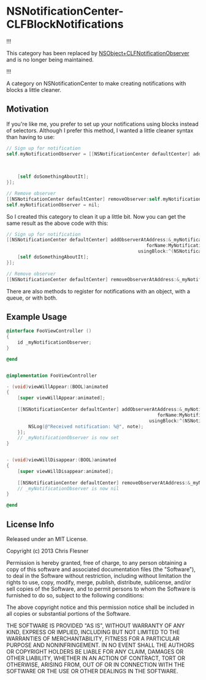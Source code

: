 NSNotificationCenter-CLFBlockNotifications
==========================================

!!! 

This category has been replaced by [NSObject+CLFNotificationObserver](https://github.com/cflesner/NSObject-CLFNotificationObserver) and is no longer being maintained. 

!!!

A category on NSNotificationCenter to make creating notifications with blocks a little cleaner.

## Motivation
If you're like me, you prefer to set up your notifications using blocks instead of selectors. Although I prefer this method, I wanted a little cleaner syntax than having to use:
```objective-c
// Sign up for notification
self.myNotificationObserver = [[NSNotificationCenter defaultCenter] addObserverForName:MyNotificationName
												 					    		object:nil
												   								 queue:nil
																    		usingBlock:^(NSNotification *note) {
    [self doSomethingAboutIt];
}];

// Remove observer
[[NSNotifcationCenter defaultCenter] removeObserver:self.myNotificationObserver];
self.myNotificationObserver = nil;
```

So I created this category to clean it up a little bit. Now you can get the same result as the above code with this:
```objective-c
// Sign up for notification
[[NSNotificationCenter defaultCenter] addObserverAtAddress:&_myNotificationObserver
												   forName:MyNotificationName
												usingBlock:^(NSNotification *note) {
    [self doSomethingAboutIt];
}];

// Remove observer
[[NSNotificationCenter defaultCenter] removeObserverAtAddress:&_myNotificationObserver];
```

There are also methods to register for notifications with an object, with a queue, or with both.


## Example Usage
```objective-c
@interface FooViewController ()
{
	id _myNotificationObserver;
}

@end


@implementation FooViewController

- (void)viewWillAppear:(BOOL)animated
{
    [super viewWillAppear:animated];
    
    [[NSNotificationCenter defaultCenter] addObserverAtAddress:&_myNotificationObserver
    												   forName:MyNotificationName
    											    usingBlock:^(NSNotification *note) {
        NSLog(@"Received notification: %@", note);
    }];
    // _myNotificationObserver is now set
}


- (void)viewWillDisappear:(BOOL)animated
{
    [super viewWillDisappear:animated];
    
    [[NSNotificationCenter defaultCenter] removeObserverAtAddress:&_myNotificationObserver];
    // _myNotificationObserver is now nil
}

@end

```

## License Info
Released under an MIT License.

Copyright (c) 2013 Chris Flesner

Permission is hereby granted, free of charge, to any person obtaining a copy of this software and associated documentation files (the "Software"), to deal in the Software without restriction, including without limitation the rights to use, copy, modify, merge, publish, distribute, sublicense, and/or sell copies of the Software, and to permit persons to whom the Software is furnished to do so, subject to the following conditions:

The above copyright notice and this permission notice shall be included in all copies or substantial portions of the Software.

THE SOFTWARE IS PROVIDED "AS IS", WITHOUT WARRANTY OF ANY KIND, EXPRESS OR IMPLIED, INCLUDING BUT NOT LIMITED TO THE WARRANTIES OF MERCHANTABILITY, FITNESS FOR A PARTICULAR PURPOSE AND NONINFRINGEMENT. IN NO EVENT SHALL THE AUTHORS OR COPYRIGHT HOLDERS BE LIABLE FOR ANY CLAIM, DAMAGES OR OTHER LIABILITY, WHETHER IN AN ACTION OF CONTRACT, TORT OR OTHERWISE, ARISING FROM, OUT OF OR IN CONNECTION WITH THE SOFTWARE OR THE USE OR OTHER DEALINGS IN THE SOFTWARE.
